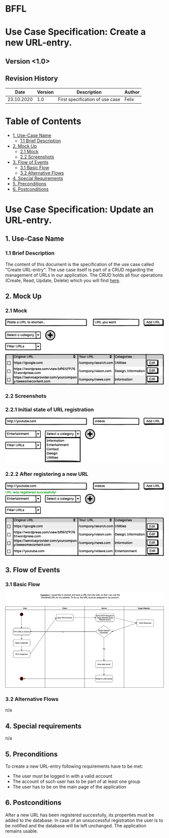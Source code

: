 # BFFL
# Use Case Specification: Create a new URL-entry.

## Version <1.0>

Revision History
----

|    Date    | Version | Description | Author |
|------------|---------|-------------|--------|
| 23.10.2020 |   1.0   |  First specification of use case   | Felix |

# Table of Contents

- [1. Use-Case Name](#1-Use-Case-Name)
  * [1.1 Brief Description](#11-Brief-Description)
- [2. Mock Up](#2-Mock-Up)
  * [2.1 Mock](#21-Mock)
  * [2.2 Screenshots](#22-Screenshots)
- [3. Flow of Events](#3-Flow-of-Events)
  * [3.1 Basic Flow](#31-Basic-Flow)
  * [3.2 Alternative Flows](#32-Alternative-Flows)
- [4. Special Requirements](#4-special-requirements)
- [5. Preconditions](#5-Preconditions)
- [6. Postconditions](#6-Postconditions)
  
# Use Case Specification: Update an URL-entry.
  
## 1. Use-Case Name  
### 1.1 Brief Description
The content of this document is the specification of the use case called "Create URL-entry". 
The use case itself is part of a CRUD regarding the management of URLs in our application. The CRUD holds all four operations (Create, Read, Update, Delete) which you will
find [here](CRUD.md).
 
 
## 2. Mock Up
### 2.1 Mock
![Mock of application](res/mock_total.png)
  
### 2.2 Screenshots
### 2.2.1 Initial state of URL registration
![Mock of entry fields](res/mock_input.png)

### 2.2.2 After registering a new URL
![Mock of successful registration](res/mock_success.png)
 
 
## 3. Flow of Events
### 3.1 Basic Flow
![Basic Flow](res/UC_Create_22Okt2020.png)
  
### 3.2 Alternative Flows
n/a
  
  
## 4. Special requirements
n/a

 
## 5. Preconditions
To create a new URL-entry following requirements have to be met:
- The user must be logged in with a valid account
- The account of such user has to be part of at least one group
- The user has to be on the main page of the application
  
  
## 6. Postconditions
After a new URL has been registered succesfully, its properties must be added to the database.
In case of an unsuccessful registration the user is to be notified and the database will be left unchanged. The application remains usable.
